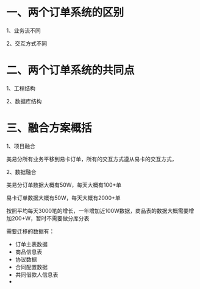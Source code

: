 # 一、两个订单系统的区别

1、业务流不同

2、交互方式不同

# 二、两个订单系统的共同点

1、工程结构

2、数据库结构

# 三、融合方案概括

1、项目融合

美易分所有业务平移到易卡订单，所有的交互方式遵从易卡的交互方式，

2、数据融合

美易分订单数据大概有50W，每天大概有100+单

易卡订单数据大概有50W，每天大概有2000+单

按照平均每天3000笔的增长，一年增加近100W数据，商品表的数据大概需要增加200+W，暂时不需要做分库分表

需要迁移的数据有：

- 订单主表数据
- 商品信息表
- 协议数据
- 合同配置数据
- 共同借款人信息表
-   
